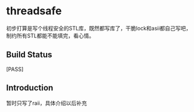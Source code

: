 # threadsafe
初步打算是写个线程安全的STL库，既然都写库了，干脆lock和asii都自己写吧，制约所有STL都能不能填完，看心情。

## Build Status
[PASS]

## Introduction
暂时只写了raii，具体介绍以后补充
